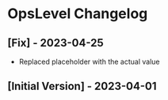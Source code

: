 # OpsLevel Changelog

## [Fix] - 2023-04-25

- Replaced placeholder with the actual value

## [Initial Version] - 2023-04-01
